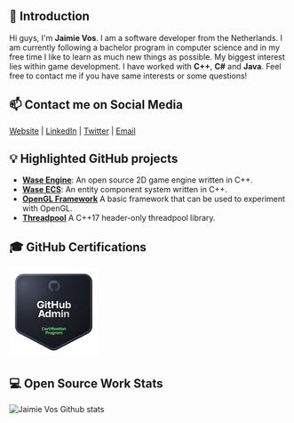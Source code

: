 ## 👋 Introduction

Hi guys, I'm **Jaimie Vos**. I am a software developer from the Netherlands. I am currently following a bachelor program in computer science and in my free time I like to learn as much new things as possible. My biggest interest lies within game development.
I have worked with **C++**, **C#** and **Java**. Feel free to contact me if you have same interests or some questions!

## 📫 Contact me on Social Media

[Website](https://jaimie.dev/) | [LinkedIn](https://www.linkedin.com/in/jaimievos/) | [Twitter](https://twitter.com/JaimieVos) | [Email](mailto:jaimie.vos@outlook.com)

## 💡 Highlighted GitHub projects
- [**Wase Engine**](https://github.com/Wase-Engine): An open source 2D game engine written in C++.
- [**Wase ECS**](https://github.com/Wase-Engine/wase-ecs): An entity component system written in C++.
- [**OpenGL Framework**](https://github.com/JaimieVos/opengl-framework) A basic framework that can be used to experiment with OpenGL.
- [**Threadpool**](https://github.com/JaimieVos/threadpool) A C++17 header-only threadpool library.

## 🎓 GitHub Certifications
[![GitHub Certification Picture](github-administration.png)](https://www.credly.com/badges/cb539477-ece0-4e1c-b585-816beceda696/public_url)
 
## 💻 Open Source Work Stats


![Jaimie Vos Github stats](https://github-readme-stats.vercel.app/api?username=JaimieVos&show_icons=true)
